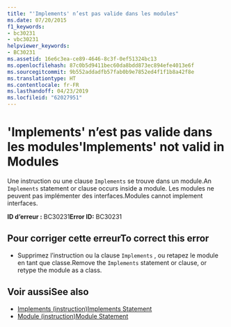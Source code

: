 ```yaml
---
title: "'Implements' n’est pas valide dans les modules"
ms.date: 07/20/2015
f1_keywords:
- bc30231
- vbc30231
helpviewer_keywords:
- BC30231
ms.assetid: 16e6c3ea-ce89-4646-8c3f-0ef51324bc13
ms.openlocfilehash: 87c0b5d9411bec60da8bdd873ec894efe4013e6f
ms.sourcegitcommit: 9b552addadfb57fab0b9e7852ed4f1f1b8a42f8e
ms.translationtype: HT
ms.contentlocale: fr-FR
ms.lasthandoff: 04/23/2019
ms.locfileid: "62027951"
---
```

# <a name="implements-not-valid-in-modules"></a><span data-ttu-id="64ffd-102">'Implements' n’est pas valide dans les modules</span><span class="sxs-lookup"><span data-stu-id="64ffd-102">'Implements' not valid in Modules</span></span>
<span data-ttu-id="64ffd-103">Une instruction ou une clause `Implements` se trouve dans un module.</span><span class="sxs-lookup"><span data-stu-id="64ffd-103">An `Implements` statement or clause occurs inside a module.</span></span> <span data-ttu-id="64ffd-104">Les modules ne peuvent pas implémenter des interfaces.</span><span class="sxs-lookup"><span data-stu-id="64ffd-104">Modules cannot implement interfaces.</span></span>  
  
 <span data-ttu-id="64ffd-105">**ID d’erreur :** BC30231</span><span class="sxs-lookup"><span data-stu-id="64ffd-105">**Error ID:** BC30231</span></span>  
  
## <a name="to-correct-this-error"></a><span data-ttu-id="64ffd-106">Pour corriger cette erreur</span><span class="sxs-lookup"><span data-stu-id="64ffd-106">To correct this error</span></span>  
  
- <span data-ttu-id="64ffd-107">Supprimez l’instruction ou la clause `Implements` , ou retapez le module en tant que classe.</span><span class="sxs-lookup"><span data-stu-id="64ffd-107">Remove the `Implements` statement or clause, or retype the module as a class.</span></span>  
  
## <a name="see-also"></a><span data-ttu-id="64ffd-108">Voir aussi</span><span class="sxs-lookup"><span data-stu-id="64ffd-108">See also</span></span>

- [<span data-ttu-id="64ffd-109">Implements (instruction)</span><span class="sxs-lookup"><span data-stu-id="64ffd-109">Implements Statement</span></span>](../../visual-basic/language-reference/statements/implements-statement.md)
- [<span data-ttu-id="64ffd-110">Module (instruction)</span><span class="sxs-lookup"><span data-stu-id="64ffd-110">Module Statement</span></span>](../../visual-basic/language-reference/statements/module-statement.md)
